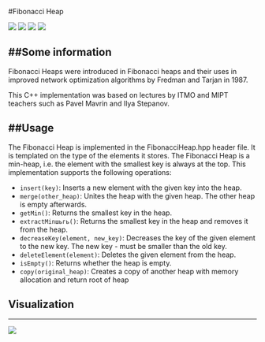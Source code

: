 #Fibonacci Heap
<div id="badges">
 <img src=https://img.shields.io/badge/CLion-grey?style=for-the-badge&logo=clion&logoColor=white></img>
 <img src=https://img.shields.io/badge/CMake-orange?style=for-the-badge&logo=cmake&logoColor=white></img>
 <img src=https://img.shields.io/badge/Visual%20Studio%20Code-0078d7.svg?style=for-the-badge&logo=visual-studio-code&logoColor=white></img>
 <img src=https://img.shields.io/badge/c++-black?style=for-the-badge&logo=c%2B%2B&logoColor=white></img>

</div>



##Some information
---
Fibonacci Heaps were introduced in Fibonacci heaps and their uses in improved network optimization algorithms by Fredman and Tarjan in 1987.

This C++ implementation was based on lectures by ITMO and MIPT teachers such as Pavel Mavrin and Ilya Stepanov.



##Usage
---
The Fibonacci Heap is implemented in the FibonacciHeap.hpp header file. It is templated on the type of the elements it stores. The Fibonacci Heap is a min-heap, i.e. the element with the smallest key is always at the top. This implementation supports the following operations:

* `insert(key)`: Inserts a new element with the given key into the heap.
* `merge(other_heap)`: Unites the heap with the given heap. The other heap is empty afterwards.
* `getMin()`: Returns the smallest key in the heap.
* `extractMinшьгь()`: Returns the smallest key in the heap and removes it from the heap.
* `decreaseKey(element, new_key)`: Decreases the key of the given element to the new key. The new key - must be smaller than the old key.
* `deleteElement(element)`: Deletes the given element from the heap.
* `isEmpty()`: Returns whether the heap is empty.
* `copy(original_heap)`: Сreates a copy of another heap with memory allocation and return root of heap


## Visualization
---
<img src= https://neerc.ifmo.ru/wiki/images/f/f3/Fibonacci-heap.png>